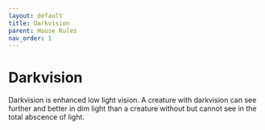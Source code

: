 ```yaml
---
layout: default
title: Darkvision
parent: House Rules
nav_order: 1
---
```


# Darkvision

Darkvision is enhanced low light vision.  A creature with darkvision can see further and better in dim light than a creature without but cannot see in the total abscence of light.
